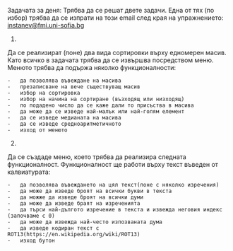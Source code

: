 Задачата за деня:
Трябва да се решат двете задачи. Една от тях (по избор) трябва да се изпрати на този email след края на упражнението: instanev@fmi.uni-sofia.bg 

1)
Да се реализират (поне) два вида сортировки върху едномерен масив. Като всичко в задачата трябва да се извършва посредством меню. Менюто трябва да подържа няколко функционалности:

	-	да позволява въвеждане на масива
	-	презаписване на вече съществуващ масив
	-	избор на сортировка
	-	избор на начина на сортиране (възходящ или низходящ)
	-	по подадено число да се каже дали то присъства в масива
	-	да може да се изведе най-малък или най-голям елемент
	-	да се изведе медианата на масива
	- 	да се изведе средноаритметичното 
	-	изход от менюто

2)
Да се създаде меню, което трябва да реализира следната функционалност. Функционалност ще работи върху текст въведен от калвиатурата:

	-	да позволява въвеждането на цял текст(поне с няколко изречения)
	-	да може да изведе броят на всички букви в текста
	-	да можже да изведе броят на всички думи
	-	да може да изведе браят на изреченията
	-	да търси най-дългото изречение в текста и извежда неговия индекс (започваме с 0)
	-	да може да извежда най-често изпозваната дума
	-	да изведе кодиран текст с ROT13(https://en.wikipedia.org/wiki/ROT13)
	-	изход бутон
